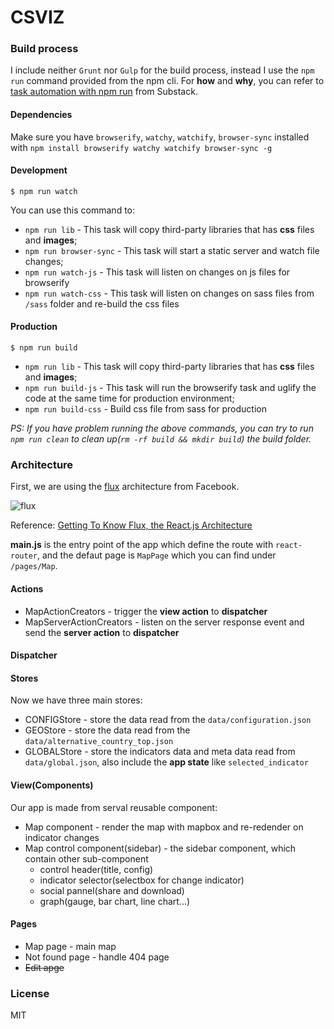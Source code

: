 CSVIZ
==========

### Build process

I include neither `Grunt` nor `Gulp` for the build process, instead I use the `npm run` command provided from the npm cli. For **how** and **why**, you can refer to [task automation with npm run](www.substack.net/task_automation_with_npm_run) from Substack.

#### Dependencies

Make sure you have `browserify`, `watchy`, `watchify`, `browser-sync` installed with `npm install browserify watchy watchify browser-sync -g`

#### Development

```
$ npm run watch
```

You can use this command to:

* `npm run lib` - This task will copy third-party libraries that has **css** files and **images**;
* `npm run browser-sync` -  This task will start a static server and watch file changes;
* `npm run watch-js` - This task will listen on changes on js files for browserify
* `npm run watch-css` - This task will listen on changes on sass files from `/sass` folder and re-build the css files


#### Production

```
$ npm run build
```

* `npm run lib` - This task will copy third-party libraries that has **css** files and **images**;
* `npm run build-js` - This task will run the browserify task and uglify the code at the same time for production environment;
* `npm run build-css` - Build css file from sass for production

_PS: If you have problem running the above commands, you can try to run `npm run clean` to clean up(`rm -rf build && mkdir build`) the build folder._

### Architecture

First, we are using the [flux](http://facebook.github.io/flux/) architecture from Facebook.

![flux](https://cloud.githubusercontent.com/assets/1183541/4838381/103d4aee-5fe8-11e4-9b17-f6551f340ae7.png)

Reference: [Getting To Know Flux, the React.js Architecture](http://scotch.io/tutorials/javascript/getting-to-know-flux-the-react-js-architecture)

**main.js** is the entry point of the app which define the route with `react-router`, and the defaut page is `MapPage` which you can find under `/pages/Map`.

#### Actions

* MapActionCreators - trigger the **view action** to **dispatcher**
* MapServerActionCreators - listen on the server response event and send the **server action** to **dispatcher**

#### Dispatcher

#### Stores

Now we have three main stores:

* CONFIGStore - store the data read from the `data/configuration.json`
* GEOStore - store the data read from the `data/alternative_country_top.json`
* GLOBALStore - store the indicators data and meta data read from `data/global.json`, also include the **app state** like `selected_indicator`

#### View(Components)

Our app is made from serval reusable component:

* Map component - render the map with mapbox and re-redender on indicator changes
* Map control component(sidebar) - the sidebar component, which contain other sub-component
  - control header(title, config)
  - indicator selector(selectbox for change indicator)
  - social pannel(share and download)
  - graph(gauge, bar chart, line chart...)


#### Pages

* Map page - main map
* Not found page - handle 404 page
* <del>Edit apge</del>

### License
MIT